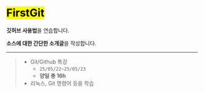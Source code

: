 # <mark>FirstGit</mark>

**깃허브 사용법**을 연습합니다.

**소스에 대한 간단한 소개글**을 작성합니다.

 
---
>- Git/Github 특강
>   - `25/05/22~25/05/23`
>   - **양일 총 16h**
>- 리눅스, Git 명령어 등을 학습
